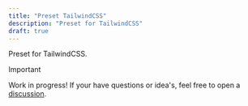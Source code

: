 ```yaml
---
title: "Preset TailwindCSS"
description: "Preset for TailwindCSS"
draft: true
---
```


Preset for TailwindCSS.

> [!Important]
> Work in progress! If your have questions or idea's, feel free to open a [discussion](https://github.com/orgs/fylgja/discussions).
